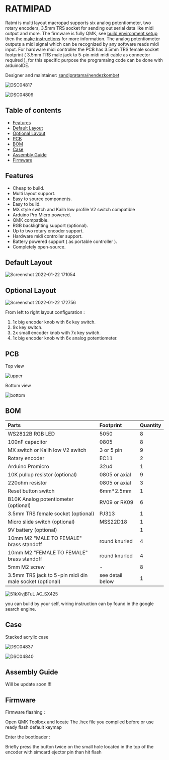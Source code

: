 # RATMIPAD

Ratmi is multi layout macropad supports six analog potentiometer, two rotary encoders, 3.5mm TRS socket for sending out serial data like midi output and more. The firmware is fully QMK, see [build environment setup](https://docs.qmk.fm/#/getting_started_build_tools) then the [make instructions](https://docs.qmk.fm/#/getting_started_make_guide) for more information. 
The analog potentiometer outputs a midi signal which can be recognized by any software reads midi input. For hardware midi controller the PCB has 3.5mm TRS female socket footprint ( 3.5mm TRS male jack to 5-pin midi midi cable as connector required ), for this specific purpose the programaing code can be done with arduinoIDE.

Designer and maintainer: [sandipratama/nendezkombet](https://github.com/nendezkombet) 


![DSC04817](https://user-images.githubusercontent.com/82454371/150630727-42b04696-4c57-4079-88c4-db2a9ac5d35e.jpg)

![DSC04809](https://user-images.githubusercontent.com/82454371/150630732-6e4a5c95-a508-4664-8c4d-1ff9fe7a1c56.jpg)


## Table of contents

- [Features](#features)
- [Default Layout](#default-layout)
- [Optional Layout](#optional-layout)
- [PCB](#pcb)
- [BOM](#bom)
- [Case](#case)
- [Assembly Guide](#assembly-guide)
- [Firmware](#firmware)


## Features


- Cheap to build.
- Multi layout support.
- Easy to source components.
- Easy to build.
- MX style switch and Kailh low profile V2 switch compatible
- Arduino Pro Micro powered.
- QMK compatible.
- RGB backlighting support (optional).
- Up to two rotary encoder support.
- Hardware midi controller support.
- Battery powered support ( as portable controller ).
- Completely open-source.


## Default Layout


![Screenshot 2022-01-22 171054](https://user-images.githubusercontent.com/82454371/150634974-43f5ce20-520c-4ecf-b685-a5e6a9a79136.png)


## Optional Layout 


![Screenshot 2022-01-22 172756](https://user-images.githubusercontent.com/82454371/150634990-3c94788f-6693-495a-a578-00850d2df288.png)

From left to right layout configuration :

1. 1x big encoder knob with 6x key switch.
2. 9x key switch.
3. 2x small encoder knob with 7x key switch.
4. 1x big encoder knob with 6x analog potentiometer.


## PCB


Top view


![upper](https://user-images.githubusercontent.com/82454371/150636799-4c5a5ed7-6855-46f0-90fe-4ed2c280f6ce.png)


Bottom view


![bottom](https://user-images.githubusercontent.com/82454371/150636808-75d68e0a-db87-46cb-b2ee-3d14b719f42a.png)


## BOM

|Parts|Footprint|Quantity|
|:---|:---|:---|
|WS2812B RGB LED |5050|8|
|100nF capacitor|0805|8|
|MX switch or Kailh low V2 switch |3 or 5 pin|9|
|Rotary encoder|EC11|2|
|Arduino Promicro |32u4|1|
|10K pullup resistor (optional)|0805 or axial|9|
|220ohm resistor|0805 or axial|3|
|Reset button switch |6mm*2.5mm|1|
|B10K Analog potentiometer (optional) | RV09 or RK09|6|
|3.5mm TRS female socket (optional) |PJ313|1|
|Micro slide switch (optional)|MSS22D18 |1|
|9V battery (optional) ||1|
|10mm M2 "MALE TO FEMALE" brass standoff|round knurled|4|
|10mm M2 "FEMALE TO FEMALE" brass standoff|round knurled|4|
|5mm M2 screw|-|8|
|3.5mm TRS jack to 5-pin midi din male socket (optional) |see detail below|1|


![51kXivjBTuL _AC_SX425_](https://user-images.githubusercontent.com/82454371/150636116-4ee8e17d-2fe3-4c75-84c9-792c8be12903.jpg)


you can build by your self, wiring instruction can by found in the google search engine.


## Case

Stacked acrylic case 


![DSC04837](https://user-images.githubusercontent.com/82454371/150636476-ca4dd9e8-aa27-4ff9-9fa8-5f2157010b53.jpg)


![DSC04840](https://user-images.githubusercontent.com/82454371/150636525-73c4b8e4-4978-475d-8bf5-532a54f16a95.jpg)


## Assembly Guide

Will be update soon !!!


## Firmware

Firmware flashing :

Open QMK Toolbox and locate The .hex file you compiled before or use ready flash default keymap

Enter the bootloader :

Briefly press the button twice on the small hole located in the top of the encoder with simcard ejector pin than hit flash 

